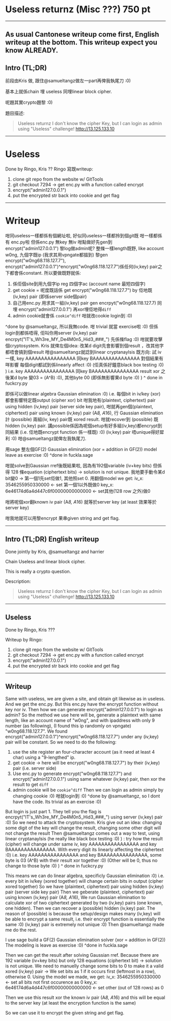 # Useless returnz (Misc ???) 750 pt
----
## As usual Cantonese writeup come first, English writeup at the bottom. This writeup expect you know <useless> ALREADY.

## Intro (TL;DR)
前段由Kris 做, 跟住@samueltangz做左一part再俾我執尾刀 :0)

基本上就係chain 埋 useless 同埋linear block cipher.

呢題其實crypto題黎 :0)

題目描述:
> Useless returnz
> I don't know the cipher Key, but I can login as admin using "Useless" challenge!
> http://13.125.133.10
----
# Useless
Done by Ringo, Kris ??
Ringo 寫既writeup:
1. clone git repo from the website w/ GitTools
2. git checkout 7294 -> get enc.py with a function called encrypt
3. encrypt("admin127.0.0.1")
4. put the encrypted str back into cookie and get flag
----
# Writeup
咁同useless一樣都係有個網址啦, 好似同useless一樣都拎到個git既
咁一樣都係有 enc.py啦
但係enc.py 無key 無iv
咁點做好先gen到 encrypt("admin127.0.0.1") 黎log做admin呢?
整條一樣length既野, like account w0ng, 九個字既ip (我求其用vpngate都搵到) 黎gen encrypt("w0ng68.118.127.7"), encrypt("admin127.0.0.1")^encrypt("w0ng68.118.127.7")係任何(iv,key) pair之下都會係constant.
所以要做既野就係:
1. 係佢個site到用九個字ip reg 四個字ac (account name 最短四個字)
2. get cookie = 呢度既話係 get encrypt("w0ng68.118.127.7") by 佢地既(iv,key) pair (即係server side個pair)
3. 自己用enc.py 用求其一組(iv,key) pair gen encrpyt("w0ng68.118.127.7) 同埋 encrypt("admin127.0.0.1") 再xor埋佢地得```diff```
4. admin cookie就會係 ```cookie^diff```
咁就改cookie login到 :0)

^done by @samueltangz, 所以我無code. 咁 trivial 就當 exercise啦 :0)
但係login到都係唔得, 佢叫你用server (iv,key) pair encrpyt("IT's_Wh3re_MY_De4M0n5_Hid3_###_") 先係條flag :0)
咁就要攻擊個cryptosystem.
Kris 就俾左個idea: 改某d digit先會影響到個result ，改其他字都唔會搞到個result
咁@samueltangz就諗到linear cryptanaylsis 既方向: 試
iv一樣, key AAAAAAAAAAAAAAAA 同key BAAAAAAAAAAAAAAA 對個結果有咩影響
每個digit都試到係linearly affect :0) (佢真係好鐘意black box testing :0) )
i.e. key AAAAAAAAAAAAAAAA 同key BAAAAAAAAAAAAAAA result xor 之後某d byte 變03 = (A^B) :0), 其他byte 00 (即係無影響果d byte :0) )
^ done in fuckcry.py

即係可以做linear algebra Gaussian elimination :0)
i.e. 每個bit in iv/key (xor) 都會影響特定既output (cipher xor) bit
咁我地有(plaintext, ciphertext) pair using hidden (iv,key) pair (server side key pair),
咁就再gen個(plaintext, ciphertext) pair using known (iv,key) pair (A*8, A*16),
行 Gaussian elimination 計 (possible) 兩組(iv, key) pair既 xored result.
咁就recover到 (possible) 既 hidden (iv,key) pair.
講possible係因為呢個setup有好多組(iv,key)都encrypt到同結果 (i.e. 佢地既encrypt function 係一樣既) :0) (iv,key) pair 唔unique得好犀利 :0)
咁@samueltangz就俾左我執尾刀.

用sage 整左個GF(2) Gaussian elimination (xor = addition in GF(2))
model leave as exercise :0)
^done in fuckla.sage

咁就solve到Gaussian rref後既結果啦, 因為有192個variable (iv+key bits) 但係得 128 條equation (ciphertext bits) -> solution is not unique.
我地要手動令某d bit變0 -> 第一個1先set佢做1, 其他照set 0.
用翻個model we get: 
iv_x: 3546255950330000 \<\- set 第一個1以外既做0
key_x: 6e46174d6a4d447c6f00000000000000 \<\- set其他(128 row 之外)做0

咁將呢個xor翻known iv pair (A*8, A*16) 就等於server key (at least 效果等於server key)

咁我地就可以用黎encrypt 果串given string and get flag.


----
## Intro (TL;DR) English writeup
Done jointly by Kris, @samueltangz and harrier

Chain Useless and linear block cipher.

This is really a crypto question.

Description:
> Useless returnz
I don't know the cipher Key, but I can login as admin using "Useless" challenge!
http://13.125.133.10
----
## Useless
Done by Ringo, Kris ???

Writeup by Ringo:
1. clone git repo from the website w/ GitTools
2. git checkout 7294 -> get enc.py with a function called encrypt
3. encrypt("admin127.0.0.1")
4. put the encrypted str back into cookie and get flag
----
## Writeup
Same with useless, we are given a site, and obtain git likewise as in useless.
And we get the enc.py.
But this enc.py have the encrypt function without key nor iv.
Then how we can generate encrypt("admin127.0.0.1") to login as admin?
So the method we use here will be, generate a plaintext with same length, like an account name of "w0ng", and with ipaddress with only 9 number (as following), (I found this ip randomly on vpngate) "w0ng68.118.127.7". 
We found encrypt("admin127.0.0.1")^encrypt("w0ng68.118.127.7") under any (iv,key) pair will be constant.
So we need to do the following:
1. use the site register an four-character account (as it need at least 4 char) using a "9-lengthed" ip.
2. get cookie -> here will be encrypt("w0ng68.118.127.7") by their (iv,key) pair (i.e. server side)
3. Use enc.py to generate encrypt("w0ng68.118.127.7") and encrypt("admin127.0.0.1") using same whatever (iv,key) pair, then xor the result to get ```diff ```
4. admin cookie will be ```cookie^diff```
Then we can login as admin simply by changing cookie :0)
咁就login到 :0)
^done by @samueltangz, so I dont have the code. Its trivial as an exercise :0)

But login is just part 1. They tell you the flag is encrpyt("IT's_Wh3re_MY_De4M0n5_Hid3_###_") using server (iv,key) pair :0)
So we need to attack the cryptosystem.
Kris give out an idea: changing some digit of the key will change the result, changing some other digit will not change the result
Then @samueltangz comes out a way to test, using linear cryptanaylsis (he really like black box testing :0) ) :
try how the result (cipher) will change under same iv, key AAAAAAAAAAAAAAAA and key BAAAAAAAAAAAAAAA.
With every digit its linearly affecting the ciphertext :0)
i.e. key AAAAAAAAAAAAAAAA and key BAAAAAAAAAAAAAAA, some byte is 03 (A^B) with their result xor together :0) (Other will be 0, thus no change to those byte :0) )
^ done in fuckcry.py

This means we can do linear algebra, specificly Gaussian elimination :0)
i.e. every bit in iv/key (xored together) will change certain bits in output (cipher xored together)
So we have (plaintext, ciphertext) pair using hidden (iv,key) pair (server side key pair)
Then we geberate (plaintext, ciphertext) pair using known (iv,key) pair (A*8, A*16),
We run Gaussian elimination to calculate xor of two ciphertext generated by two (iv,key) pairs (one known, one hidden).
Then we can recover a (possible) hidden (iv,key) pair.
The reason of (possible) is because the setup/design makes many (iv,key) will be able to encrypt a same result, i.e. their encrypt function is essentially the same :0) (iv,key) pair is extremely not unique :0)
Then @samueltangz made me do the rest.

I use sage build a GF(2) Gaussian elimination solver (xor = addition in GF(2))
The modeling is leave as exercise :0)
^done in fuckla.sage

Then we can get the result after solving Gaussian rref. Because there are 192 variable (iv+key bits) but only 128 equations (ciphertext bit) -> solution is not unique.
We need to manuelly change some bits to 0 to make it a valid xored (iv,key) pair -> We set bits as 1 if it occurs first (leftmost in a row), otherwise 0.
Using the model we made, we get: 
iv_x: 3546255950330000 \<\- set all bits not first occurence as 0
key_x: 6e46174d6a4d447c6f00000000000000 \<\- set other (out of 128 rows) as 0

Then we use this result xor the known iv pair (A*8, A*16) and this will be equal to the server key (at least the encryption function is the same)

So we can use it to encrypt the given string and get flag.

